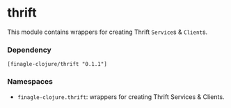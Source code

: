 # thrift

This module contains wrappers for creating Thrift `Service`s & `Client`s.

### Dependency

    [finagle-clojure/thrift "0.1.1"]


### Namespaces

* `finagle-clojure.thrift`: wrappers for creating Thrift Services & Clients.
